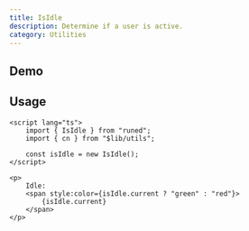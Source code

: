 ```yaml
---
title: IsIdle
description: Determine if a user is active.
category: Utilities
---
```


<script>
import Demo from '$lib/components/demos/is-idle.svelte';
</script>

## Demo

<Demo />

## Usage

```svelte
<script lang="ts">
	import { IsIdle } from "runed";
	import { cn } from "$lib/utils";

	const isIdle = new IsIdle();
</script>

<p>
	Idle:
	<span style:color={isIdle.current ? "green" : "red"}>
		{isIdle.current}
	</span>
</p>
```
